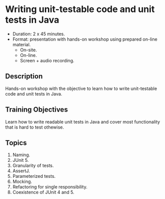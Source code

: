 Writing unit-testable code and unit tests in Java
=================================================

- Duration: 2 x 45 minutes.
- Format: presentation with hands-on workshop using prepared on-line material.
  - On-site.
  - On-line.
  - Screen + audio recording.

Description
-----------
Hands-on workshop with the objective to learn how to write unit-testable code and unit tests in Java.

Training Objectives
-------------------
Learn how to write readable unit tests in Java and cover most functionality that is hard to test othewise.

Topics
------
1. Naming.
2. JUnit 5.
3. Granularity of tests.
4. AssertJ.
5. Parameterized tests.
6. Mocking.
7. Refactoring for single responsibility.
8. Coexistence of JUnit 4 and 5.
